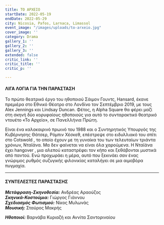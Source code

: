 ```yaml
---
title: ΤΟ ΑΡΧΕΙΟ
startDate: 2022-05-19
endDate: 2022-05-29
city: Nicosia, Pafos, Larnaca, Limassol
event_image: "/images/uploads/to-arxeio.jpg"
cover_image: ''
category: Drama
gallery_1: ''
gallery_2: ''
gallery_3: ''
extended: false
critic_link: ''
critic_title: ''
critic_p: ''

---
```

#### ΛΙΓΑ ΛΟΓΙΑ ΓΙΑ ΤΗΝ ΠΑΡΑΣΤΑΣΗ

Το πρώτο θεατρικό έργο του ηθοποιού Σάιμον Γουντς, Hansard, έκανε πρεμιέρα στο Εθνικό Θέατρο στο Λονδίνο τον Σεπτέμβριο 2019, με τους Alex Jennings και Lindsay Duncan. Φέτος, η Alpha Square θα φέρει μαζί στη σκηνή δύο κορυφαίους ηθοποιούς για αυτό το συνταρακτικό θεατρικό ντουέτο «Το Αρχείο», σε Πανελλήνια Πρώτη. 

Είναι ένα καλοκαιρινό πρωινό του 1988 και ο Συντηρητικός Υπουργός της Κυβέρνησης Θάτσερ, Ρόμπιν Χέσκεθ, επέστρεψε στο ειδυλλιακό του σπίτι στο Cotswold , το οποίο έχουν με τη γυναίκα του των τελευταίων τριάντα χρόνων, Νταϊάνα. Μα δεν φαίνεται να είναι όλα χαρούμενα. Η Νταϊάνα έχει hangover , μια αλεπού καταστρέφει τον κήπο και ξεθάβονται μυστικά από παντού. Ενώ προχωράει η μέρα, αυτό που ξεκινάει σαν ένας γνώριμος ρυθμός συζυγικής φιλονικίας καταλήγει σε μια αιμοβόρα πυγμαχία.

***

#### ΣΥΝΤΕΛΕΣΤΕΣ ΠΑΡΑΣΤΑΣΗΣ

**_Μετάφραση-Σκηνοθεσία:_** Ανδρέας Αραούζος  
**_Σκηνικά-Κοστούμια:_** Γιώργος Γιάννου  
**_Σχεδιασμός Φωτισμού:_** Νίκος Μυλωνάς  
**_Μουσική:_** Σταύρος Μακρής

**_Ηθοποιοί:_** Βαρνάβα Κυριαζή και Αννίτα Σαντοριναίου